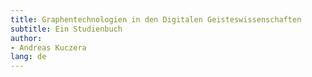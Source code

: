 ```yaml
---
title: Graphentechnologien in den Digitalen Geisteswissenschaften
subtitle: Ein Studienbuch
author:
- Andreas Kuczera
lang: de
---
```

